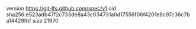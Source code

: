 version https://git-lfs.github.com/spec/v1
oid sha256:e523adb47f2c733de8a43c034731a0d17556f06f4201e8c97c36c7ba14429fbf
size 21970
